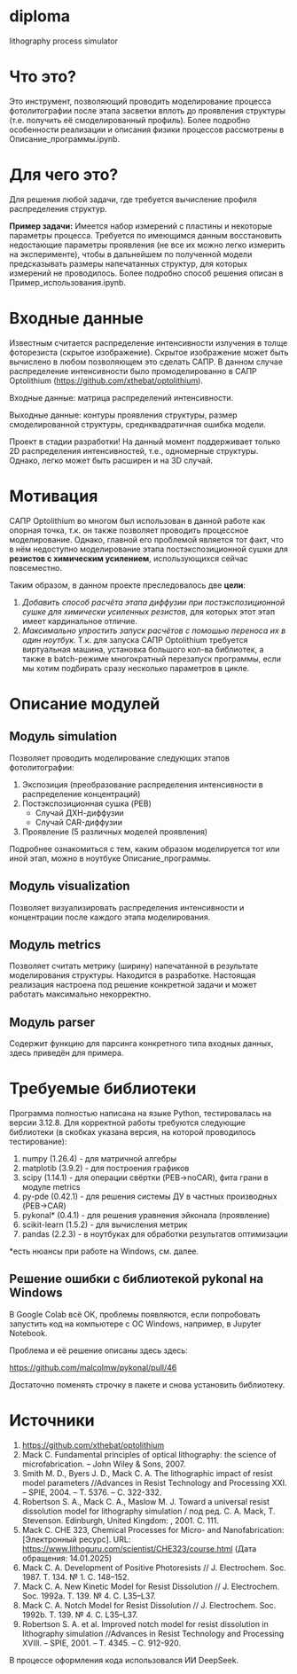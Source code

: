 # diploma
lithography process simulator

# Что это?

Это инструмент, позволяющий проводить моделирование процесса фотолитографии после этапа засветки вплоть до проявления структуры (т.е. получить её смоделированный профиль). Более подробно особенности реализации и описания физики процессов рассмотрены в Описание_программы.ipynb.

# Для чего это?

Для решения любой задачи, где требуется вычисление профиля распределения структур. 

**Пример задачи:** Имеется набор измерений с пластины и некоторые параметры процесса. Требуется по имеющимся данным восстановить недостающие параметры проявления (не все их можно легко измерить на эксперименте), чтобы в дальнейшем по полученной модели предсказывать размеры напечатанных структур, для которых измерений не проводилось. Более подробно способ решения описан в Пример_использования.ipynb.

# Входные данные

Известным считается распределение интенсивности излучения в толще фоторезиста (скрытое изображение). Скрытое изображение может быть вычислено в любом позволяющем это сделать САПР. В данном случае распределение интенсивности было  промоделированно в САПР Optolithium (https://github.com/xthebat/optolithium).


Входные данные: матрица распределений интенсивности.

Выходные данные: контуры проявления структуры, размер смоделированной структуры, среднквадратичная ошибка модели.

Проект в стадии разработки! На данный момент поддерживает только 2D распределения интенсивностей, т.е., одномерные структуры. Однако, легко может быть расширен и на 3D случай.

# Мотивация

САПР Optolithium во многом был использован в данной работе как опорная точка, т.к. он также позволяет проводить процессное моделирование. Однако, главной его проблемой является тот факт, что в нём недоступно моделирование этапа постэкспозиционной сушки для **резистов с химическим усилением**, использующихся сейчас повсеместно.

Таким образом, в данном проекте преследовалось две **цели**:

1.   *Добавить способ расчёта этапа диффузии при постэкспозиционной сушке для химически усиленных резистов*, для которых этот этап имеет кардинальное отличие.
2.   *Максимально упростить запуск расчётов с помошью переноса их в один ноутбук.* Т.к. для запуска САПР Optolithium требуется виртуальная машина, установка большого кол-ва библиотек, а также в batch-режиме многократный перезапуск программы, если мы хотим подбирать сразу несколько параметров в цикле.

# Описание модулей

## Модуль simulation

Позволяет проводить моделирование следующих этапов фотолитографии:

1. Экспозиция (преобразование распределения интенсивности в распределение концентраций)
2. Постэкспозиционная сушка (PEB)
   - Случай ДХН-диффузии
   - Случай CAR-диффузии
3. Проявление (5 различных моделей проявления)

Подробнее ознакомиться с тем, каким образом моделируется тот или иной этап, можно в ноутбуке Описание_программы.

## Модуль visualization

Позволяет визуализировать распределения интенсивности и концентрации после каждого этапа моделирования.

## Модуль metrics

Позволяет считать метрику (ширину) напечатанной в результате моделирования структуры. Находится в разработке. Настоящая реализация настроена под решение конкретной задачи и может работать максимально некорректно.

## Модуль parser

Содержит функцию для парсинга конкретного типа входных данных, здесь приведён для примера.

# Требуемые библиотеки

Программа полностью написана на языке Python, тестировалась на версии 3.12.8. Для корректной работы требуются следующие библиотеки (в скобках указана версия, на которой проводилось тестирование):

1. numpy (1.26.4) - для матричной алгебры
2. matplotib (3.9.2) - для построения графиков
3. scipy (1.14.1) - для операции свёртки (PEB->noCAR), фита грани в модуле metrics
4. py-pde (0.42.1) - для решения системы ДУ в частных производных (PEB->CAR)
5. pykonal* (0.4.1) - для решения уравнения эйконала (проявление)
6. scikit-learn (1.5.2) - для вычисления метрик
7. pandas (2.2.3) - в ноутбуках для обработки результатов оптимизации

*есть нюансы при работе на Windows, см. далее.

## Решение ошибки с библиотекой pykonal на Windows

В Google Colab всё ОК, проблемы появляются, если попробовать запустить код на компьютере с ОС Windows, например, в Jupyter Notebook.

Проблема и её решение описаны здесь здесь:

https://github.com/malcolmw/pykonal/pull/46

Достаточно поменять строчку в пакете и снова установить библиотеку.

# Источники

1. https://github.com/xthebat/optolithium
2. Mack C. Fundamental principles of optical lithography: the science of microfabrication. – John Wiley & Sons, 2007.
3. Smith M. D., Byers J. D., Mack C. A. The lithographic impact of resist model parameters //Advances in Resist Technology and Processing XXI. – SPIE, 2004. – Т. 5376. – С. 322-332.
4. Robertson S. A., Mack C. A., Maslow M. J. Toward a universal resist dissolution model for lithography simulation / под ред. C. A. Mack, T. Stevenson. Edinburgh, United Kingdom: , 2001. С. 111.
5. Mack C. CHE 323, Chemical Processes for Micro- and Nanofabrication: [Электронный ресурс]. URL:  https://www.lithoguru.com/scientist/CHE323/course.html  (Дата обращения: 14.01.2025)
6. Mack C. A. Development of Positive Photoresists // J. Electrochem. Soc. 1987. Т. 134. № 1. С. 148–152.
7. Mack C. A. New Kinetic Model for Resist Dissolution // J. Electrochem. Soc. 1992a. Т. 139. № 4. С. L35–L37.
8. Mack C. A. Notch Model for Resist Dissolution // J. Electrochem. Soc. 1992b. Т. 139. № 4. С. L35–L37.
9. Robertson S. A. et al. Improved notch model for resist dissolution in lithography simulation //Advances in Resist Technology and Processing XVIII. – SPIE, 2001. – Т. 4345. – С. 912-920.

В процессе оформления кода использовался ИИ DeepSeek.
